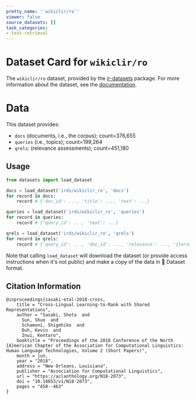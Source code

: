 ```yaml
---
pretty_name: '`wikiclir/ro`'
viewer: false
source_datasets: []
task_categories:
- text-retrieval
---
```


# Dataset Card for `wikiclir/ro`

The `wikiclir/ro` dataset, provided by the [ir-datasets](https://ir-datasets.com/) package.
For more information about the dataset, see the [documentation](https://ir-datasets.com/wikiclir#wikiclir/ro).

# Data

This dataset provides:
 - `docs` (documents, i.e., the corpus); count=376,655
 - `queries` (i.e., topics); count=199,264
 - `qrels`: (relevance assessments); count=451,180


## Usage

```python
from datasets import load_dataset

docs = load_dataset('irds/wikiclir_ro', 'docs')
for record in docs:
    record # {'doc_id': ..., 'title': ..., 'text': ...}

queries = load_dataset('irds/wikiclir_ro', 'queries')
for record in queries:
    record # {'query_id': ..., 'text': ...}

qrels = load_dataset('irds/wikiclir_ro', 'qrels')
for record in qrels:
    record # {'query_id': ..., 'doc_id': ..., 'relevance': ..., 'iteration': ...}

```

Note that calling `load_dataset` will download the dataset (or provide access instructions when it's not public) and make a copy of the
data in 🤗 Dataset format.

## Citation Information

```
@inproceedings{sasaki-etal-2018-cross,
    title = "Cross-Lingual Learning-to-Rank with Shared Representations",
    author = "Sasaki, Shota  and
      Sun, Shuo  and
      Schamoni, Shigehiko  and
      Duh, Kevin  and
      Inui, Kentaro",
    booktitle = "Proceedings of the 2018 Conference of the North {A}merican Chapter of the Association for Computational Linguistics: Human Language Technologies, Volume 2 (Short Papers)",
    month = jun,
    year = "2018",
    address = "New Orleans, Louisiana",
    publisher = "Association for Computational Linguistics",
    url = "https://aclanthology.org/N18-2073",
    doi = "10.18653/v1/N18-2073",
    pages = "458--463"
}
```
